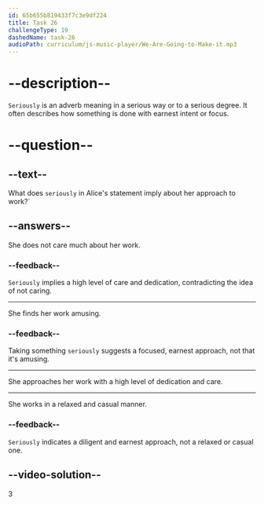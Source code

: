 ```yaml
---
id: 65b655b819433f7c3e9df224
title: Task 26
challengeType: 19
dashedName: task-26
audioPath: curriculum/js-music-player/We-Are-Going-to-Make-it.mp3
---
```


<!--
AUDIO REFERENCE:
Alice: She seems to take her work very seriously.
-->

# --description--

`Seriously` is an adverb meaning in a serious way or to a serious degree. It often describes how something is done with earnest intent or focus.

# --question--

## --text--

What does `seriously` in Alice's statement imply about her approach to work?`

## --answers--

She does not care much about her work.

### --feedback--

`Seriously` implies a high level of care and dedication, contradicting the idea of not caring.

---

She finds her work amusing.

### --feedback--

Taking something `seriously` suggests a focused, earnest approach, not that it's amusing.

---

She approaches her work with a high level of dedication and care.

---

She works in a relaxed and casual manner.

### --feedback--

`Seriously` indicates a diligent and earnest approach, not a relaxed or casual one.

## --video-solution--

3
